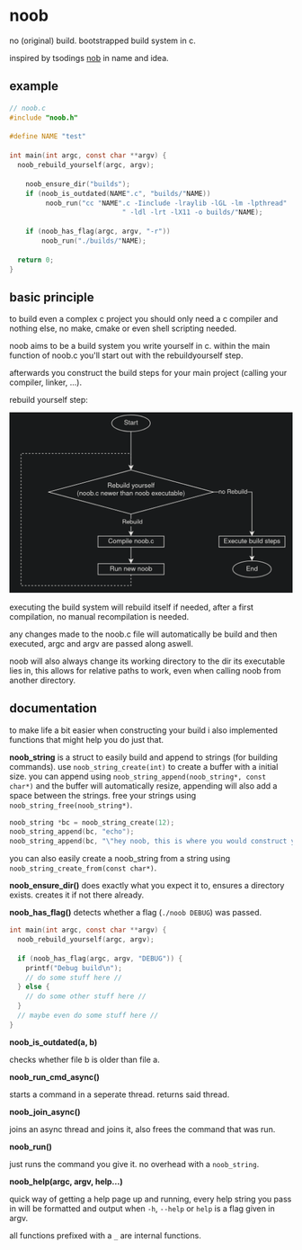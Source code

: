 # noob
no (original) build. bootstrapped build system in c.

inspired by tsodings [nob](https://github.com/tsoding/nobuild) in name and idea.

## example
```C
// noob.c
#include "noob.h"

#define NAME "test"

int main(int argc, const char **argv) {
  noob_rebuild_yourself(argc, argv);

	noob_ensure_dir("builds");
	if (noob_is_outdated(NAME".c", "builds/"NAME))
		 noob_run("cc "NAME".c -Iinclude -lraylib -lGL -lm -lpthread"
							" -ldl -lrt -lX11 -o builds/"NAME);

	if (noob_has_flag(argc, argv, "-r"))
		noob_run("./builds/"NAME);
	
  return 0;
}
```

## basic principle

to build even a complex c project you should only need a c compiler and nothing else, no make, cmake or even shell scripting needed.

noob aims to be a build system you write yourself in c. within the main function of noob.c you'll start out with the rebuildyourself step.

afterwards you construct the build steps for your main project (calling your compiler, linker, ...).

rebuild yourself step:

![RebuildYourself](docs/RebuildYourself.png)

executing the build system will rebuild itself if needed, after a first compilation, no manual recompilation is needed.

any changes made to the noob.c file will automatically be build and then executed, argc and argv are passed along aswell. 

noob will also always change its working directory to the dir its executable lies in, this allows for relative paths to work, even when calling noob from another directory.

## documentation

to make life a bit easier when constructing your build i also implemented functions that might help you do just that.

**noob_string**
is a struct to easily build and append to strings (for building commands). use `noob_string_create(int)` to create a buffer with a initial size. you can append using `noob_string_append(noob_string*, const char*)` and the buffer will automatically resize, appending will also add a space between the strings. 
free your strings using `noob_string_free(noob_string*)`.

```C
noob_string *bc = noob_string_create(12);
noob_string_append(bc, "echo");
noob_string_append(bc, "\"hey noob, this is where you would construct your build cmds\"");
```

you can also easily create a noob_string from a string using `noob_string_create_from(const char*)`.

**noob_ensure_dir()**
does exactly what you expect it to, ensures a directory exists. creates it if not there already.

**noob_has_flag()**
detects whether a flag (`./noob DEBUG`) was passed.
```C
int main(int argc, const char **argv) {
  noob_rebuild_yourself(argc, argv);

  if (noob_has_flag(argc, argv, "DEBUG")) {
    printf("Debug build\n");
    // do some stuff here //
  } else {
    // do some other stuff here // 
  }
  // maybe even do some stuff here // 
}
```

**noob_is_outdated(a, b)**

checks whether file b is older than file a.

**noob_run_cmd_async()**

starts a command in a seperate thread. returns said thread.

**noob_join_async()**

joins an async thread and joins it, also frees the command that was run.

**noob_run()**

just runs the command you give it. no overhead with a `noob_string`.

**noob_help(argc, argv, help...)**

quick way of getting a help page up and running, every help string you pass in will be formatted 
and output when `-h`, `--help` or `help` is a flag given in argv.


all functions prefixed with a `_` are internal functions. 
